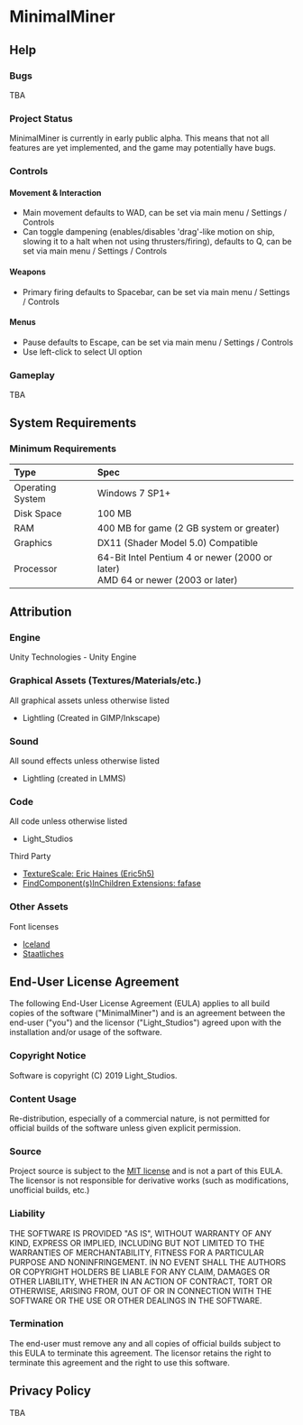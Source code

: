 # MinimalMiner

## Help

### Bugs
TBA

### Project Status
MinimalMiner is currently in early public alpha. This means that not all features are yet implemented, and the game may potentially have bugs.

### Controls

#### Movement & Interaction

- Main movement defaults to WAD, can be set via main menu / Settings / Controls
- Can toggle dampening (enables/disables 'drag'-like motion on ship, slowing it to a halt when not using thrusters/firing), defaults to Q, can be set via main menu / Settings / Controls

#### Weapons

- Primary firing defaults to Spacebar, can be set via main menu / Settings / Controls

#### Menus

- Pause defaults to Escape, can be set via main menu / Settings / Controls
- Use left-click to select UI option

### Gameplay

TBA

## System Requirements

### Minimum Requirements

| Type              | Spec                                                                                  |
| :---------------- | :------------------------------------------------------------------------------------ |
| Operating System  | Windows 7 SP1+                                                                        |
| Disk Space        | 100 MB                                                                                |
| RAM               | 400 MB for game (2 GB system or greater)                                              |
| Graphics          | DX11 (Shader Model 5.0) Compatible                                                    |
| Processor         | 64-Bit Intel Pentium 4 or newer (2000 or later) <br/> AMD 64 or newer (2003 or later) |

## Attribution

### Engine
Unity Technologies - Unity Engine

### Graphical Assets (Textures/Materials/etc.)
All graphical assets unless otherwise listed

- Lightling (Created in GIMP/Inkscape)

### Sound
All sound effects unless otherwise listed

- Lightling (created in LMMS)

### Code
All code unless otherwise listed

- Light_Studios

Third Party

- [TextureScale: Eric Haines (Eric5h5)](http://wiki.unity3d.com/index.php/TextureScale)
- [FindComponent(s)InChildren Extensions: fafase](https://answers.unity.com/questions/893966/how-to-find-child-with-tag.html)

### Other Assets
Font licenses

- [Iceland](https://github.com/xLightling/MinimalMiner/blob/master/Assets/Packages/Fonts/Iceland/OFL.txt)
- [Staatliches](https://github.com/xLightling/MinimalMiner/blob/master/Assets/Packages/Fonts/Staatliches/OFL.txt)

## End-User License Agreement
The following End-User License Agreement (EULA) applies to all build copies of the software ("MinimalMiner") and is an agreement between the end-user ("you") and the licensor ("Light_Studios") agreed upon with the installation and/or usage of the software.

### Copyright Notice
Software is copyright (C) 2019 Light_Studios.

### Content Usage
Re-distribution, especially of a commercial nature, is not permitted for official builds of the software unless given explicit permission.

### Source
Project source is subject to the [MIT license](https://github.com/xLightling/MinimalMiner/blob/master/LICENSE) and is not a part of this EULA. The licensor is not responsible for derivative works (such as modifications, unofficial builds, etc.)

### Liability
THE SOFTWARE IS PROVIDED "AS IS", WITHOUT WARRANTY OF ANY KIND, EXPRESS OR
IMPLIED, INCLUDING BUT NOT LIMITED TO THE WARRANTIES OF MERCHANTABILITY,
FITNESS FOR A PARTICULAR PURPOSE AND NONINFRINGEMENT. IN NO EVENT SHALL THE
AUTHORS OR COPYRIGHT HOLDERS BE LIABLE FOR ANY CLAIM, DAMAGES OR OTHER
LIABILITY, WHETHER IN AN ACTION OF CONTRACT, TORT OR OTHERWISE, ARISING FROM,
OUT OF OR IN CONNECTION WITH THE SOFTWARE OR THE USE OR OTHER DEALINGS IN THE
SOFTWARE.

### Termination
The end-user must remove any and all copies of official builds subject to this EULA to terminate this agreement. The licensor retains the right to terminate this agreement and the right to use this software.

## Privacy Policy
TBA